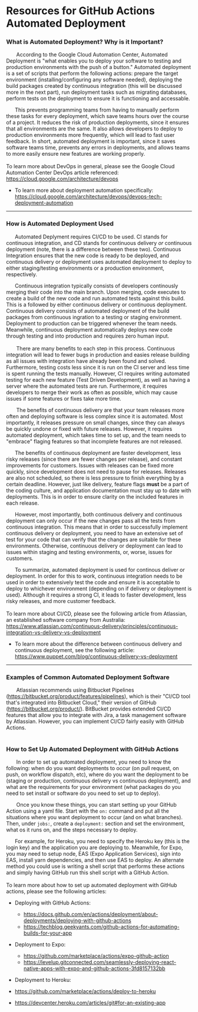 # Resources for GitHub Actions Automated Deployment

<!-- &nbsp;&nbsp;&nbsp;&nbsp;&nbsp;&nbsp; is being used to create tabs -->

 ### What is Automated Deployment? Why is it Important?
 
&nbsp;&nbsp;&nbsp;&nbsp;&nbsp;&nbsp; According to the Google Cloud Automation Center, Automated Deployment is "what enables you to deploy your software to testing and production environments with the push of a button." Automated deployment is a set of scripts that perform the following actions: prepare the target environment (installing/configuring any software needed), deploying the build packages created by continuous integration (this will be discussed more in the next part), run deployment tasks such as migrating databases, perform tests on the deployment to ensure it is functioning and accessable.

&nbsp;&nbsp;&nbsp;&nbsp;&nbsp;&nbsp;This prevents programming teams from having to manually perform these tasks for every deployment, which save teams hours over the course of a project. It reduces the risk of production deployments, since it ensures that all environments are the same. It also allows developers to deploy to production environments more frequently, which will lead to fast user feedback. In short, automated deployment is important, since it saves software teams time, prevents any errors in deployments, and allows teams to more easily ensure new features are working properly.
 <br>
 <br>
  To learn more about DevOps in general, please see the Google Cloud Automation Center DevOps article referenced: https://cloud.google.com/architecture/devops
 - To learn more about deployment automation specifically: https://cloud.google.com/architecture/devops/devops-tech-deployment-automation
 
 ______
 
 ### How is Automated Deployment Used
 
&nbsp;&nbsp;&nbsp;&nbsp;&nbsp;&nbsp;Automated Deplyment requires CI/CD to be used. CI stands for continuous integration, and CD stands for continuous delivery _or_ continuous deployment (note, there is a difference between these two). Continuous Integration ensures that the new code is ready to be deployed, and continuous delivery or deployment uses automated deployment to deploy to either staging/testing environments or a production environment, respectively.
 
&nbsp;&nbsp;&nbsp;&nbsp;&nbsp;&nbsp;Continuous integration typically consists of developers continously merging their code into the main branch. Upon merging, code executes to create a build of the new code and run automated tests against this build. This is a followed by either continuous delivery or continuous deployment. Continuous delivery consists of automated deployment of the build packages from continuous ingration to a testing or staging environment. Deployment to production can be triggered whenever the team needs. Meanwhile, continuous deployment automatically deploys new code through testing and into production and requires zero human input. 
 <br>
 <br>
&nbsp;&nbsp;&nbsp;&nbsp;&nbsp;&nbsp; There are many benefits to each step in this process. Continuous integration will lead to fewer bugs in production and easies release building as all issues with integration have already been found and solved. Furthermore, testing costs less since it is run on the CI server and less time is spent running the tests manually. However, CI requires writing automated testing for each new feature (Test Driven Development), as well as having a server where the automated tests are run. Furthermore, it requires developers to merge their work as often as possible, which may cause issues if some features or fixes take more time.

&nbsp;&nbsp;&nbsp;&nbsp;&nbsp;&nbsp; The benefits of continuous delivery are that your team releases more often and deploying software is less complex since it is automated. Most importantly, it releases pressure on small changes, since they can always be quickly undone or fixed with future releases. However, it requires automated deployment, which takes time to set up, and the team needs to "embrace" flaging features so that incomplete features are not released. 

&nbsp;&nbsp;&nbsp;&nbsp;&nbsp;&nbsp;The benefits of continuous deployment are faster development, less risky releases (since there are fewer changes per release), and constant improvements for customers. Issues with releases can be fixed more quickly, since development does not need to pause for releases. Releases are also not scheduled, so there is less pressure to finish everything by a certain deadline. However, just like delivery, feature flags **must** be a part of the coding culture, and application documentation must stay up to date with deployments. This is in order to ensure clarity on the included features in each release.

&nbsp;&nbsp;&nbsp;&nbsp;&nbsp;&nbsp;However, most importantly, both continuous delivery and continuous deployment can only occur if the new changes pass all the tests from continuous integration. This means that in order to successfully implement continuous delivery or deployment, you need to have an extensive set of test for your code that can verify that the changes are suitable for these environments. Otherwise, continuous delivery or deployment can lead to issues within staging and testing environments, or, worse, issues for customers.
 
&nbsp;&nbsp;&nbsp;&nbsp;&nbsp;&nbsp;To summarize, automated deployment is used for continous deliver or deployment. In order for this to work, continuous integration needs to be used in order to extensively test the code and ensure it is acceptable to deploy to whichever environment (depending on if delivery or deployment is used). Although it requires a strong CI, it leads to faster development, less risky releases, and more customer feedback. 
 <br>
 <br>
To learn more about CI/CD, please see the following article from Atlassian, an established software company from Australia: https://www.atlassian.com/continuous-delivery/principles/continuous-integration-vs-delivery-vs-deployment
 - To learn more about the difference between continuous delivery and continuous deployment, see the following article: https://www.puppet.com/blog/continuous-delivery-vs-deployment

______

 ### Examples of Common Automated Deployment Software
 
&nbsp;&nbsp;&nbsp;&nbsp;&nbsp;&nbsp; Atlassian recommends using Bitbucket Pipelines (https://bitbucket.org/product/features/pipelines), which is their "CI/CD tool that's integrated into Bitbucket Cloud," their version of GitHub (https://bitbucket.org/product/). BitBucket provides extended CI/CD features that allow you to integrate with Jira, a task management software by Atlassian. However, you can implement CI/CD fairly easily with GitHub Actions.
  <br>
  <br>
 ### How to Set Up Automated Deployment with GitHub Actions
 
&nbsp;&nbsp;&nbsp;&nbsp;&nbsp;&nbsp; In order to set up automated deployment, you need to know the following: when do you want deployments to occur (on pull request, on push, on workflow dispatch, etc), where do you want the deployment to be (staging or production, continuous delivery vs continuous deployment), and what are the requirements for your environment (what packages do you need to set install or software do you need to set up to deploy).

&nbsp;&nbsp;&nbsp;&nbsp;&nbsp;&nbsp; Once you know these things, you can start setting up your GitHub Action using a yaml file. Start with the `on:` command and put all the situations where you want deployment to occur (and on what branches). Then, under `jobs:`, create a `deployment:` section and set the environment, what os it runs on, and the steps necessary to deploy.

&nbsp;&nbsp;&nbsp;&nbsp;&nbsp;&nbsp;For example, for Heroku, you need to specify the Heroku key (this is the login key) and the application you are deploying to. Meanwhile, for Expo, you may need to setup node, EAS (Expo Application Services), sign into EAS, install yarn dependencies, and then use EAS to deploy. An alternate method you could use is writing a shell script that performs these actions and simply having GitHub run this shell script with a GitHub Action.
 <br>
 <br>
 To learn more about how to set up automated deployment with GitHub actions, please see the following articles:
 
 - Deploying with GitHub Actions: 
   - https://docs.github.com/en/actions/deployment/about-deployments/deploying-with-github-actions
   - https://techblog.geekyants.com/github-actions-for-automating-builds-for-your-app
 
 - Deployment to Expo: 
   - https://github.com/marketplace/actions/expo-github-action
   - https://levelup.gitconnected.com/seamlessly-deploying-react-native-apps-with-expo-and-github-actions-3fd8157132bb

 - Deployment to Heroku:
  - https://github.com/marketplace/actions/deploy-to-heroku
  - https://devcenter.heroku.com/articles/git#for-an-existing-app
